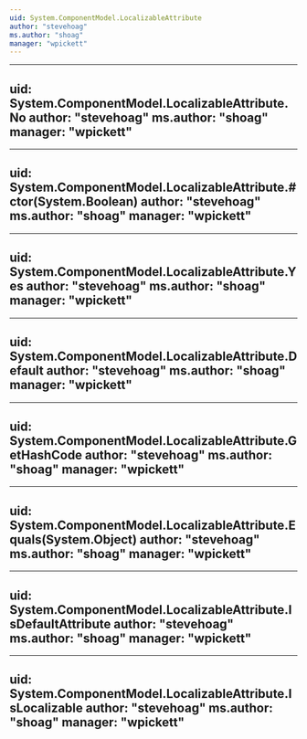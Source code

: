 ```yaml
---
uid: System.ComponentModel.LocalizableAttribute
author: "stevehoag"
ms.author: "shoag"
manager: "wpickett"
---
```


---
uid: System.ComponentModel.LocalizableAttribute.No
author: "stevehoag"
ms.author: "shoag"
manager: "wpickett"
---

---
uid: System.ComponentModel.LocalizableAttribute.#ctor(System.Boolean)
author: "stevehoag"
ms.author: "shoag"
manager: "wpickett"
---

---
uid: System.ComponentModel.LocalizableAttribute.Yes
author: "stevehoag"
ms.author: "shoag"
manager: "wpickett"
---

---
uid: System.ComponentModel.LocalizableAttribute.Default
author: "stevehoag"
ms.author: "shoag"
manager: "wpickett"
---

---
uid: System.ComponentModel.LocalizableAttribute.GetHashCode
author: "stevehoag"
ms.author: "shoag"
manager: "wpickett"
---

---
uid: System.ComponentModel.LocalizableAttribute.Equals(System.Object)
author: "stevehoag"
ms.author: "shoag"
manager: "wpickett"
---

---
uid: System.ComponentModel.LocalizableAttribute.IsDefaultAttribute
author: "stevehoag"
ms.author: "shoag"
manager: "wpickett"
---

---
uid: System.ComponentModel.LocalizableAttribute.IsLocalizable
author: "stevehoag"
ms.author: "shoag"
manager: "wpickett"
---
